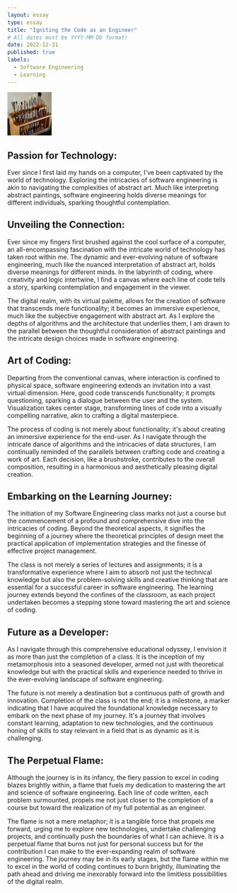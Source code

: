 ```yaml
---
layout: essay
type: essay
title: "Igniting the Code as an Engineer"
# All dates must be YYYY-MM-DD format!
date: 2022-12-31
published: true
labels:
  - Software Engineering
  - Learning
---
```


<img width="100px" class="rounded float-start pe-4" src="../img/igniting/paintbrushes.jpg">

## Passion for Technology:
Ever since I first laid my hands on a computer, I've been captivated by the world of technology. Exploring the intricacies of software engineering is akin to navigating the complexities of abstract art. Much like interpreting abstract paintings, software engineering holds diverse meanings for different individuals, sparking thoughtful contemplation.

## Unveiling the Connection:
Ever since my fingers first brushed against the cool surface of a computer, an all-encompassing fascination with the intricate world of technology has taken root within me. The dynamic and ever-evolving nature of software engineering, much like the nuanced interpretation of abstract art, holds diverse meanings for different minds. In the labyrinth of coding, where creativity and logic intertwine, I find a canvas where each line of code tells a story, sparking contemplation and engagement in the viewer.

The digital realm, with its virtual palette, allows for the creation of software that transcends mere functionality; it becomes an immersive experience, much like the subjective engagement with abstract art. As I explore the depths of algorithms and the architecture that underlies them, I am drawn to the parallel between the thoughtful consideration of abstract paintings and the intricate design choices made in software engineering.

## Art of Coding:
Departing from the conventional canvas, where interaction is confined to physical space, software engineering extends an invitation into a vast virtual dimension. Here, good code transcends functionality; it prompts questioning, sparking a dialogue between the user and the system. Visualization takes center stage, transforming lines of code into a visually compelling narrative, akin to crafting a digital masterpiece.

The process of coding is not merely about functionality; it's about creating an immersive experience for the end-user. As I navigate through the intricate dance of algorithms and the intricacies of data structures, I am continually reminded of the parallels between crafting code and creating a work of art. Each decision, like a brushstroke, contributes to the overall composition, resulting in a harmonious and aesthetically pleasing digital creation.

## Embarking on the Learning Journey:
The initiation of my Software Engineering class marks not just a course but the commencement of a profound and comprehensive dive into the intricacies of coding. Beyond the theoretical aspects, it signifies the beginning of a journey where the theoretical principles of design meet the practical application of implementation strategies and the finesse of effective project management.

The class is not merely a series of lectures and assignments; it is a transformative experience where I aim to absorb not just the technical knowledge but also the problem-solving skills and creative thinking that are essential for a successful career in software engineering. The learning journey extends beyond the confines of the classroom, as each project undertaken becomes a stepping stone toward mastering the art and science of coding.

## Future as a Developer:
As I navigate through this comprehensive educational odyssey, I envision it as more than just the completion of a class. It is the inception of my metamorphosis into a seasoned developer, armed not just with theoretical knowledge but with the practical skills and experience needed to thrive in the ever-evolving landscape of software engineering.

The future is not merely a destination but a continuous path of growth and innovation. Completion of the class is not the end; it is a milestone, a marker indicating that I have acquired the foundational knowledge necessary to embark on the next phase of my journey. It's a journey that involves constant learning, adaptation to new technologies, and the continuous honing of skills to stay relevant in a field that is as dynamic as it is challenging.

## The Perpetual Flame:
Although the journey is in its infancy, the fiery passion to excel in coding blazes brightly within, a flame that fuels my dedication to mastering the art and science of software engineering. Each line of code written, each problem surmounted, propels me not just closer to the completion of a course but toward the realization of my full potential as an engineer.

The flame is not a mere metaphor; it is a tangible force that propels me forward, urging me to explore new technologies, undertake challenging projects, and continually push the boundaries of what I can achieve. It is a perpetual flame that burns not just for personal success but for the contribution I can make to the ever-expanding realm of software engineering. The journey may be in its early stages, but the flame within me to excel in the world of coding continues to burn brightly, illuminating the path ahead and driving me inexorably forward into the limitless possibilities of the digital realm.
